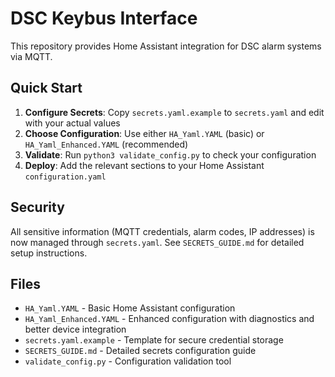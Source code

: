 # DSC Keybus Interface

This repository provides Home Assistant integration for DSC alarm systems via MQTT.

## Quick Start

1. **Configure Secrets**: Copy `secrets.yaml.example` to `secrets.yaml` and edit with your actual values
2. **Choose Configuration**: Use either `HA_Yaml.YAML` (basic) or `HA_Yaml_Enhanced.YAML` (recommended)
3. **Validate**: Run `python3 validate_config.py` to check your configuration
4. **Deploy**: Add the relevant sections to your Home Assistant `configuration.yaml`

## Security

All sensitive information (MQTT credentials, alarm codes, IP addresses) is now managed through `secrets.yaml`. See `SECRETS_GUIDE.md` for detailed setup instructions.

## Files

- `HA_Yaml.YAML` - Basic Home Assistant configuration
- `HA_Yaml_Enhanced.YAML` - Enhanced configuration with diagnostics and better device integration
- `secrets.yaml.example` - Template for secure credential storage
- `SECRETS_GUIDE.md` - Detailed secrets configuration guide
- `validate_config.py` - Configuration validation tool
